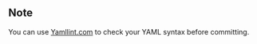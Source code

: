 <!-- usedin: [ _rails/deployment/rails-stacks-v1.md] -->


## Note

You can use [Yamllint.com](http://yamllint.com/) to check your YAML syntax before committing.

